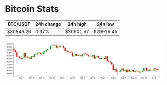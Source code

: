 # Bitcoin Stats

BTC/USDT|24h change|24h high|24h low|
|---|---|---|---|
|$30549.26|0.37%|$30901.67|$29916.45|

<img src="./chart.svg">
